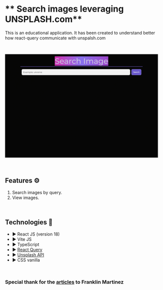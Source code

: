 # ** Search images leveraging UNSPLASH.com**


This is an educational application.
It has been created to understand better how react-query communicate with unspalsh.com 

&nbsp;

![Demo](/src/assets/demo.gif) 

&nbsp;

## **Features ⚙️**

1. Search images by query.
2. View images.

&nbsp;

## **Technologies 🧪**

- ▶️ React JS (version 18)
- ▶️ Vite JS
- ▶️ TypeScript
- ▶️ [React Query](https://tanstack.com/query/v4) 
- ▶️ [Unsplash API](https://unsplash.com/documentation)
- ▶️ CSS vanilla 

&nbsp;

### Special thank for the [articles](https://dev.to/franklin030601/buscador-de-imagenes-con-react-js-react-query-1m6f) to Franklin Martinez

